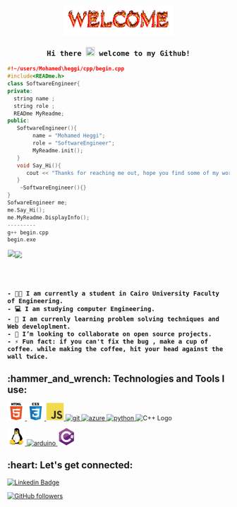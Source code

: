 
<!--
**mtheggi/mtheggi** is a ✨ _special_ ✨ repository because its `README.md` (this file) appears on your GitHub profile.

Here are some ideas to get you started:

- 🔭 I’m currently working on ...
- 🌱 I’m currently learning ...
- 👯 I’m looking to collaborate on ...
- 🤔 I’m looking for help with ...
- 💬 Ask me about ...
- 📫 How to reach me: ...
- 😄 Pronouns: ...
- ⚡ Fun fact: ...
-->

<p align="center">
  <img width="250" src="https://github.com/mtheggi/mtheggi/blob/main/imgs/welcome.gif">
</p>
<h3 align="center"><samp> Hi there <img src="https://user-images.githubusercontent.com/42378118/110234147-e3259600-7f4e-11eb-95be-0c4047144dea.gif" width="20" height="20">  welcome to my Github!</samp></h3>


```cpp
#!~/users/Mohamed\heggi/cpp/begin.cpp 
#include<READme.h>
class SoftwareEngineer{
private: 
  string name ; 
  string role ;
  READme MyReadme; 
public: 
   SoftwareEngineer(){
        name = "Mohamed Heggi"; 
        role = "SoftwareEngineer"; 
        MyReadme.init(); 
   }
   void Say_Hi(){
      cout << "Thanks for reaching me out, hope you find some of my work interesting." << endl; 
   } 
    ~SoftwareEngineer(){}
}
SofwareEngineer me; 
me.Say_Hi(); 
me.MyReadme.DisplayInfo(); 
---------
g++ begin.cpp
begin.exe 
```

<!-- ![Anurag's GitHub stats](https://github-readme-stats.vercel.app/api?username=mtheggi&&count_private=true&show_icons=true&theme=dracula)
[![Anurag's GitHub stats](https://github-readme-stats.vercel.app/api?username=anuraghazra)](https://github.com/anuraghazra/github-readme-stats)
[![Top Langs](https://github-readme-stats.vercel.app/api/top-langs/?username=anuraghazra&layout=compact)](https://github.com/anuraghazra/github-readme-stats)
--> 
<div style="border:1px solid white;" >
<a href="https://github.com/anuraghazra/github-readme-stats">
  <img align="left" src="https://github-readme-stats.vercel.app/api?username=mtheggi&count_private=true&show_icons=true&theme=dark" />
   <img align="center" src="https://github-readme-stats.vercel.app/api/top-langs/?username=mtheggi&layout=compact&theme=dark" />
</a> <br> <br> <br> <br>
</div>

<p>
<h4 align="left"><samp> - 👨‍🎓 I am currently a student in Cairo University Faculty of Engineering. <br>
  - 💻 I am studying computer Engineering. <br> 
  - 🧠 I am currenly learning problem solving techniques and Web developlment. <br>
  - 👯 I’m looking to collaborate on open source projects. <br>
  - ⚡ Fun fact: if you can't fix the bug , make a cup of coffee. while making the coffee, hit your head against the wall twice.
    </samp></h4>
  </p>


<h2 align="left">:hammer_and_wrench: Technologies and Tools I use:</h2>
<p align="left">
    <a href="https://www.w3.org/html/" target="_blank"> <img src="https://raw.githubusercontent.com/devicons/devicon/master/icons/html5/html5-original-wordmark.svg" alt="html5" width="40" height="40"/> </a>
    <a href="https://www.w3schools.com/css/" target="_blank"> <img src="https://raw.githubusercontent.com/devicons/devicon/master/icons/css3/css3-original-wordmark.svg" alt="css3" width="40" height="40"/> </a>
    <a href="https://developer.mozilla.org/en-US/docs/Web/JavaScript" target="_blank"> <img src="https://raw.githubusercontent.com/devicons/devicon/master/icons/javascript/javascript-original.svg" alt="javascript" width="40" height="40"/> </a>
<a href="https://git-scm.com/" target="_blank"> <img src="https://www.vectorlogo.zone/logos/git-scm/git-scm-icon.svg" alt="git" width="40" height="40"/> </a>
<a href="https://azure.microsoft.com/en-us/" target="_blank"> <img src="https://www.vectorlogo.zone/logos/microsoft_azure/microsoft_azure-icon.svg" alt="azure" width="40" height="40"/> </a>
 <a href="https://www.python.org/" target="_blank"> <img src="https://www.vectorlogo.zone/logos/python/python-icon.svg" alt="python" width="40" height="40"/> </a>
 <img src="https://raw.githubusercontent.com/isocpp/logos/master/cpp_logo.png" alt="C++ Logo" width="40" height="40" />
<!--    <a href="www.mysql.com" target="_blank"> <img src="https://camo.githubusercontent.com/f85f882cb31eeaeee657ec955313015c30378e8f56c3dc2f06933b617a276cfd/68747470733a2f2f77372e706e6777696e672e636f6d2f706e67732f3734372f3739382f706e672d7472616e73706172656e742d6d7973716c2d6c6f676f2d6d7973716c2d64617461626173652d7765622d646576656c6f706d656e742d636f6d70757465722d736f6674776172652d646f6c7068696e2d6d6172696e652d6d616d6d616c2d616e696d616c732d746578742d7468756d626e61696c2e706e67" alt="python" width="40" height="40"/> </a> -->


 <a href="https://www.linux.org/" target="_blank" rel="noreferrer"> <img src="https://raw.githubusercontent.com/devicons/devicon/master/icons/linux/linux-original.svg" alt="linux" width="40" height="40"/> </a>
  <a href="https://www.arduino.cc/" target="_blank" rel="noreferrer"> <img src="https://cdn.worldvectorlogo.com/logos/arduino-1.svg" alt="arduino" width="40" height="40"/> </a> 
  <a href="https://www.w3schools.com/cs/" target="_blank" rel="noreferrer"> <img src="https://raw.githubusercontent.com/devicons/devicon/master/icons/csharp/csharp-original.svg" alt="csharp" width="40" height="40"/> </a> 
  
</p>

<h2 align="left">:heart: Let's get connected:</h2>

[![Linkedin Badge](https://img.shields.io/badge/-mohamedheggi-blue?style=flat-square&logo=Linkedin&logoColor=white&link=https://www.linkedin.com/in/mohamed-heggi/)](https://www.linkedin.com/in/mohamed-heggi-06abb9238/)
<!--- [![Codeforces](https://badges.joonhyung.xyz/codeforces/mtheggi.svg)](https://codeforces.com/profile/mtheggi) -->
 <a href="https://github.com/sudiptob2?tab=followers">
    <img alt="GitHub followers" src="https://img.shields.io/github/followers/mtheggi?color=red&logo=github">
  </a>

